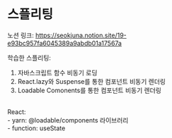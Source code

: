 # 스플리팅

노션 링크: https://seokjuna.notion.site/19-e93bc957fa6045389a9abdb01a17567a<br>

학습한 스플리팅:
1. 자바스크립트 함수 비동기 로딩
2. React.lazy와 Suspense를 통한 컴포넌트 비동기 렌더링
3. Loadable Comonents를 통한 컴포넌트 비동기 렌더링<br>

<br>
React:<br>
- yarn: @loadable/components 라이브러리<br>
- function: useState<br>
